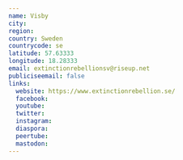 ```yaml
---
name: Visby
city:
region:
country: Sweden
countrycode: se
latitude: 57.63333
longitude: 18.28333
email: extinctionrebellionsv@riseup.net
publiciseemail: false
links:
  website: https://www.extinctionrebellion.se/
  facebook:
  youtube:
  twitter:
  instagram:
  diaspora:
  peertube:
  mastodon:
---
```

